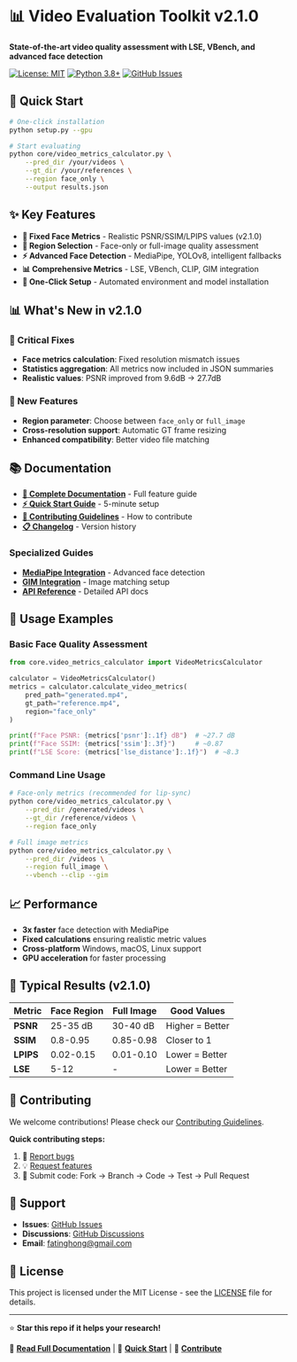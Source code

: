 # 📊 Video Evaluation Toolkit v2.1.0

**State-of-the-art video quality assessment with LSE, VBench, and advanced face detection**

[![License: MIT](https://img.shields.io/badge/License-MIT-yellow.svg)](LICENSE)
[![Python 3.8+](https://img.shields.io/badge/python-3.8+-blue.svg)](https://www.python.org/downloads/)
[![GitHub Issues](https://img.shields.io/github/issues/harlanhong/video-evaluation-toolkit.svg)](https://github.com/harlanhong/video-evaluation-toolkit/issues)

## 🚀 Quick Start

```bash
# One-click installation
python setup.py --gpu

# Start evaluating
python core/video_metrics_calculator.py \
    --pred_dir /your/videos \
    --gt_dir /your/references \
    --region face_only \
    --output results.json
```

## ✨ Key Features

- **🔧 Fixed Face Metrics** - Realistic PSNR/SSIM/LPIPS values (v2.1.0)
- **🎯 Region Selection** - Face-only or full-image quality assessment  
- **⚡ Advanced Face Detection** - MediaPipe, YOLOv8, intelligent fallbacks
- **📊 Comprehensive Metrics** - LSE, VBench, CLIP, GIM integration
- **🚀 One-Click Setup** - Automated environment and model installation

## 📊 What's New in v2.1.0

### 🔧 Critical Fixes
- **Face metrics calculation**: Fixed resolution mismatch issues
- **Statistics aggregation**: All metrics now included in JSON summaries  
- **Realistic values**: PSNR improved from 9.6dB → 27.7dB

### 🎯 New Features  
- **Region parameter**: Choose between `face_only` or `full_image`
- **Cross-resolution support**: Automatic GT frame resizing
- **Enhanced compatibility**: Better video file matching

## 📚 Documentation

- **[📖 Complete Documentation](docs/README.md)** - Full feature guide
- **[⚡ Quick Start Guide](QUICK_START.md)** - 5-minute setup  
- **[🤝 Contributing Guidelines](CONTRIBUTING.md)** - How to contribute
- **[📋 Changelog](CHANGELOG.md)** - Version history

### Specialized Guides
- **[MediaPipe Integration](docs/MEDIAPIPE_INTEGRATION.md)** - Advanced face detection
- **[GIM Integration](docs/GIM_INTEGRATION.md)** - Image matching setup
- **[API Reference](apis/README.md)** - Detailed API docs

## 🎯 Usage Examples

### Basic Face Quality Assessment
```python
from core.video_metrics_calculator import VideoMetricsCalculator

calculator = VideoMetricsCalculator()
metrics = calculator.calculate_video_metrics(
    pred_path="generated.mp4",
    gt_path="reference.mp4", 
    region="face_only"
)

print(f"Face PSNR: {metrics['psnr']:.1f} dB")  # ~27.7 dB
print(f"Face SSIM: {metrics['ssim']:.3f}")     # ~0.87
print(f"LSE Score: {metrics['lse_distance']:.1f}")  # ~8.3
```

### Command Line Usage
```bash
# Face-only metrics (recommended for lip-sync)
python core/video_metrics_calculator.py \
    --pred_dir /generated/videos \
    --gt_dir /reference/videos \
    --region face_only

# Full image metrics  
python core/video_metrics_calculator.py \
    --pred_dir /videos \
    --region full_image \
    --vbench --clip --gim
```

## 📈 Performance

- **3x faster** face detection with MediaPipe
- **Fixed calculations** ensuring realistic metric values
- **Cross-platform** Windows, macOS, Linux support
- **GPU acceleration** for faster processing

## 🎯 Typical Results (v2.1.0)

| Metric | Face Region | Full Image | Good Values |
|--------|-------------|------------|-------------|
| **PSNR** | 25-35 dB | 30-40 dB | Higher = Better |
| **SSIM** | 0.8-0.95 | 0.85-0.98 | Closer to 1 |
| **LPIPS** | 0.02-0.15 | 0.01-0.10 | Lower = Better |
| **LSE** | 5-12 | - | Lower = Better |

## 🤝 Contributing

We welcome contributions! Please check our [Contributing Guidelines](CONTRIBUTING.md).

**Quick contributing steps:**
1. 🐛 [Report bugs](https://github.com/harlanhong/video-evaluation-toolkit/issues/new)
2. 💡 [Request features](https://github.com/harlanhong/video-evaluation-toolkit/discussions)  
3. 🔧 Submit code: Fork → Branch → Code → Test → Pull Request

## 📧 Support

- **Issues**: [GitHub Issues](https://github.com/harlanhong/video-evaluation-toolkit/issues)
- **Discussions**: [GitHub Discussions](https://github.com/harlanhong/video-evaluation-toolkit/discussions)
- **Email**: fatinghong@gmail.com

## 📄 License

This project is licensed under the MIT License - see the [LICENSE](LICENSE) file for details.

---

⭐ **Star this repo if it helps your research!**

📖 **[Read Full Documentation](docs/README.md)** | 🚀 **[Quick Start](QUICK_START.md)** | 🤝 **[Contribute](CONTRIBUTING.md)**
